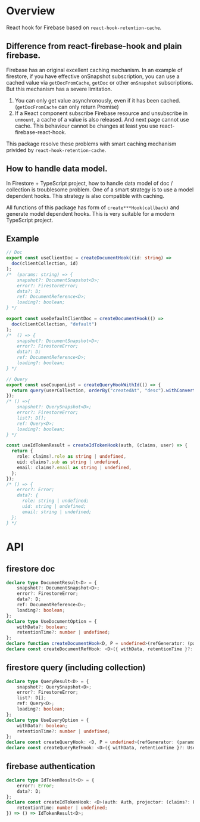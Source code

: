 # Overview

React hook for Firebase based on `react-hook-retention-cache`.

## Difference from react-firebase-hook and plain firebase.

Firebase has an original excellent caching mechanism. In an example of firestore, if you have effective onSnapshot subscription, you can use a cached value via `getDocFromCache`, `getDoc` or other `onSnapshot` subscriptions. But this mechanism has a severe limitation.

1. You can only get value asynchronously, even if it has been cached. (`getDocFromCache` can only return Promise)
2. If a React component subscribe Firebase resource and unsubscribe in `unmount`, a cache of a value is also released. And next page cannot use cache. This behaviour cannot be changes at least you use react-firebase-react-hook.

This package resolve these problems with smart caching mechanism privided by `react-hook-retention-cache`.

## How to handle data model.

In Firestore + TypeScript project, how to handle data model of doc / collection is troublesome problem.
One of a smart strategy is to use a model dependent hooks. 
This strategy is also compatible with caching.

All functions of this package has form of `create***Hook(callback)` and generate model dependent hooks. This is very suitable for a modern TypeScript project.

## Example

```ts
// Doc
export const useClientDoc = createDocumentHook((id: string) =>
  doc(clientCollection, id)
);
/*  (params: string) => { 
    snapshot?: DocumentSnapshot<D>;
    error?: FirestoreError;
    data?: D;
    ref: DocumentReference<D>;
    loading?: boolean;
} */

export const useDefaultClientDoc = createDocumentHook(() =>
  doc(clientCollection, "default")
);
/*  () => { 
    snapshot?: DocumentSnapshot<D>;
    error?: FirestoreError;
    data?: D;
    ref: DocumentReference<D>;
    loading?: boolean;
} */

// Query
export const useCouponList = createQueryHookWithId(() => {
  return query(userCollection, orderBy("createdAt", "desc").withConverter(withIdConverter<D>()));
});
/* () =>{
    snapshot?: QuerySnapshot<D>;
    error?: FirestoreError;
    list?: D[];
    ref: Query<D>;
    loading?: boolean;
} */

const useIdTokenResult = createIdTokenHook(auth, (claims, user) => {
  return {
    role: claims?.role as string | undefined,
    uid: claims?.sub as string | undefined,
    email: claims?.email as string | undefined,
  };
});
/* () => {
    error?: Error;
    data?: {
      role: string | undefined;
      uid: string | undefined;
      email: string | undefined;
  };
} */
```

# API

## firestore doc
```ts
declare type DocumentResult<D> = {
    snapshot?: DocumentSnapshot<D>;
    error?: FirestoreError;
    data?: D;
    ref: DocumentReference<D>;
    loading?: boolean;
};
declare type UseDocumentOption = {
    withData?: boolean;
    retentionTime?: number | undefined;
};
declare function createDocumentHook<D, P = undefined>(refGenerator: (params: P) => DocumentReference<D>, { withData, retentionTime }?: UseDocumentOption): P extends undefined ? () => DocumentResult<D> : (params: P) => DocumentResult<D>;
declare const createDocumentRefHook: <D>({ withData, retentionTime }?: UseDocumentOption) => (params: DocumentReference<D>) => DocumentResult<D>;
```

## firestore query (including collection)
```ts
declare type QueryResult<D> = {
    snapshot?: QuerySnapshot<D>;
    error?: FirestoreError;
    list?: D[];
    ref: Query<D>;
    loading?: boolean;
};
declare type UseQueryOption = {
    withData?: boolean;
    retentionTime?: number | undefined;
};
declare const createQueryHook: <D, P = undefined>(refGenerator: (params: P) => Query<D>, { withData, retentionTime }?: UseQueryOption) => P extends undefined ? () => QueryResult<D> : (params: P) => QueryResult<D>;
declare const createQueryRefHook: <D>({ withData, retentionTime }?: UseQueryOption) => (params: Query<D>) => QueryResult<D>;
```

## firebase authentication 
```ts
declare type IdTokenResult<D> = {
    error?: Error;
    data?: D;
};
declare const createIdTokenHook: <D>(auth: Auth, projector: (claims?: ParsedToken | undefined, user?: User | undefined) => D, { retentionTime }?: {
    retentionTime: number | undefined;
}) => () => IdTokenResult<D>;
```